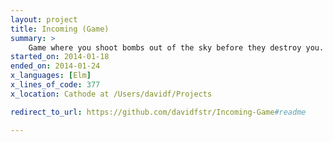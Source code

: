 ```yaml
---
layout: project
title: Incoming (Game)
summary: >
    Game where you shoot bombs out of the sky before they destroy you.
started_on: 2014-01-18
ended_on: 2014-01-24
x_languages: [Elm]
x_lines_of_code: 377
x_location: Cathode at /Users/davidf/Projects

redirect_to_url: https://github.com/davidfstr/Incoming-Game#readme

---
```

